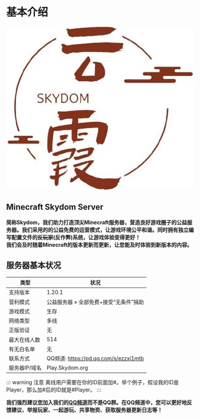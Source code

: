 # 基本介绍

<div align=center>
    <img src="https://raw.githubusercontent.com/SkydomGroup/Augustus/master/Skydom.png">
</div>

## Minecraft Skydom Server
**简称Skydom，我们助力打造顶尖Minecraft服务器，营造良好游戏圈子的公益服务器。我们采用的的公益免费的运营模式，让游戏环境公平和谐。同时拥有独立编写配置文件的~~反玩家~~(反作弊)系统，让游戏体验变得更好！
<br>我们会及时随着Minecraft的版本更新而更新，让您能及时体验到新版本的内容。**

## 服务器基本状况
| 类型       | 状况                                  |
|----------|-------------------------------------|
| 支持版本     | 1.20.1                              |
| 营利模式     | 公益服务器 » 全部免费+接受“无条件”捐助              |
| 游戏模式     | 生存                                  |
| 网络类型     | 多线                                  |
| 正版验证     | 无                                   |
| 最大在线人数   | 514                                 |
| 有无白名单    | 无                                   |
| 联系方式     | QQ频道: https://pd.qq.com/s/ezzxi1mtb |
| 服务器IP/域名 | Play.Skydom.org                     |
::: warning 注意
离线用户需要在你的ID前面加#。举个例子，假设我的ID是Player，那么加#后的ID就是#Player。
:::

**我们强烈建议您加入我们的[QQ频道](https://pd.qq.com/s/ezzxi1mtb)而不是QQ群。在QQ频道中，您可以更好地反馈建议、举报玩家、一起游玩、共享物资、获取服务器更新日志等！**